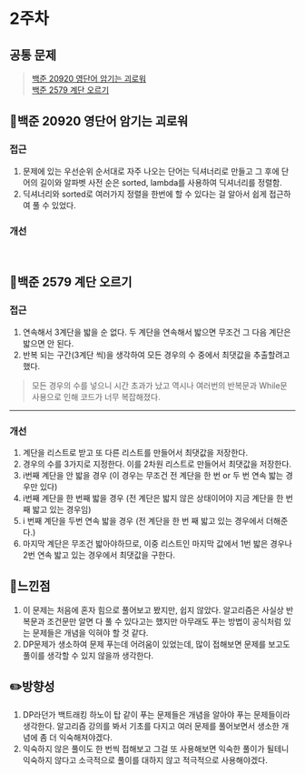 # 2주차
## 공통 문제
> [백준 20920 영단어 암기는 괴로워](https://www.acmicpc.net/problem/20920)<br>
[백준 2579 계단 오르기](https://www.acmicpc.net/problem/2579)

## **📖백준 20920 영단어 암기는 괴로워**

### 접근
1. 문제에 있는 우선순위 순서대로 자주 나오는 단어는 딕셔너리로 만들고 그 후에 단어의 길이와 알파벳 사전 순은 sorted, lambda를 사용하여 딕셔너리를 정렬함.
2. 딕셔너리와 sorted로 여러가지 정렬을 한번에 할 수 있다는 걸 알아서 쉽게 접근하여 풀 수 있었다.
### 개선

<br>

## **📖백준 2579 계단 오르기**

### 접근
1. 연속해서 3계단을 밟을 순 없다. 두 계단을 연속해서 밟으면 무조건 그 다음 계단은 밟으면 안 된다.
2. 반복 되는 구간(3계단 씩)을 생각하여 모든 경우의 수 중에서 최댓값을 추출할려고 했다.
> 모든 경우의 수를 넣으니 시간 초과가 났고 역시나 여러번의 반복문과 While문 사용으로 인해 코드가 너무 복잡해졌다.

<hr>

### 개선
1. 계단을 리스트로 받고 또 다른 리스트를 만들어서 최댓값을 저장한다.
2. 경우의 수를 3가지로 지정한다. 이를 2차원 리스트로 만들어서 최댓값을 저장한다.
  1. i번째 계단을 안 밟을 경우 (이 경우는 무조건 전 계단을 한 번 or 두 번 연속 밟는 경우만 있다)
  2. i번째 계단을 한 번째 밟을 경우 (전 계단은 밟지 않은 상태이어야 지금 계단을 한 번째 밟고 있는 경우임)
  3. i 번째 계단을 두번 연속 밟을 경우 (전 계단을 한 번 째 밟고 있는 경우에서 더해준다.)
3. 마지막 계단은 무조건 밟아야하므로, 이중 리스트인 마지막 값에서 1번 밟은 경우나 2번 연속 밟고 있는 경우에서 최댓값을 구한다.

## 🌈느낀점
1. 이 문제는 처음에 혼자 힘으로 풀어보고 봤지만, 쉽지 않았다. 알고리즘은 사실상 반복문과 조건문만 알면 다 풀 수 있다고는 했지만 아무래도 푸는 방법이 공식처럼 있는 문제들은 개념을 익혀야 할 것 같다.
2. DP문제가 생소하여 문제 푸는데 어려움이 있었는데, 많이 접해보면 문제를 보고도 풀이를 생각할 수 있지 않을까 생각한다.


## ✏️방향성
1. DP라던가 백트래킹 하노이 탑 같이 푸는 문제들은 개념을 알아야 푸는 문제들이라 생각한다. 알고리즘 강의를 봐서 기초를 다지고 여러 문제를 풀어보면서 생소한 개념에 좀 더 익숙해져야겠다.
2. 익숙하지 않은 풀이도 한 번씩 접해보고 그걸 또 사용해보면 익숙한 풀이가 될테니 익숙하지 않다고 소극적으로 풀이를 대하지 않고 적극적으로 사용해야겠다.



